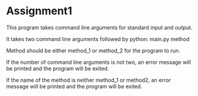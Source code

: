 # Assignment1

This program takes command line arguments for standard input and output.

It takes two command line arguments followed by python:
      main.py method

Method should be either method_1 or method_2 for the program to run.

If the number of command line arguments is not two, an error message will be printed and the program will be exited.

If the name of the method is neither method_1 or method2, an error message will be printed and the program will be exited.




